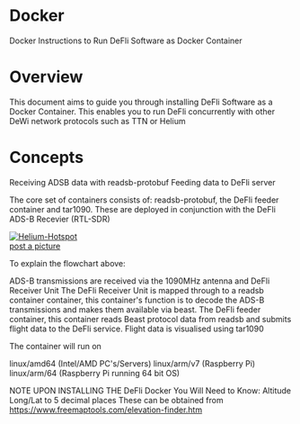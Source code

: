 # Docker
Docker Instructions to Run DeFli Software as Docker Container 

# Overview 
This document aims to guide you through installing DeFli Software as a Docker Container. This enables you to run DeFli concurrently with other DeWi network protocols such as TTN or Helium 

# Concepts 
Receiving ADSB data with readsb-protobuf 
Feeding data to DeFli server 

The core set of containers consists of: readsb-protobuf, the DeFli feeder container and tar1090. These are deployed in conjunction with the DeFli ADS-B Recevier (RTL-SDR)

<a href="https://ibb.co/JdVZBvg"><img src="https://i.ibb.co/CtgL1bD/Helium-Hotspot.png" alt="Helium-Hotspot" border="0"></a><br /><a target='_blank' href='https://imgbb.com/'>post a picture</a><br /> 

To explain the flowchart above: 

ADS-B transmissions are received via the 1090MHz antenna and DeFli Receiver Unit 
The DeFli Receiver Unit is mapped through to a readsb container container, this container's function is to decode the ADS-B transmissions and makes them available via beast. 
The DeFli feeder container, this container reads Beast protocol data from readsb and submits flight data to the DeFli service. 
Flight data is visualised using tar1090 

The container will run on 

linux/amd64 (Intel/AMD PC's/Servers) 
linux/arm/v7 (Raspberry Pi) 
linux/arm/64 (Raspberry Pi running 64 bit OS) 

NOTE UPON INSTALLING THE DeFli Docker You Will Need to Know: 
Altitude 
Long/Lat to 5 decimal places 
These can be obtained from https://www.freemaptools.com/elevation-finder.htm 


